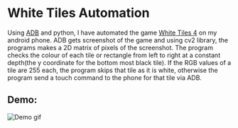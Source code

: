 # White Tiles Automation

Using [ADB](https://developer.android.com/studio/command-line/adb) and python, I have automated the game [White Tiles 4](https://play.google.com/store/apps/details?id=com.brighthouse.whitetiles4And&hl=en_IN) on my android phone.
ADB gets screenshot of the game and using cv2 library, the programs makes a 2D matrix of pixels of the screenshot. The program checks the colour of each tile or rectangle from left to right at a constant depth(the y coordinate for the bottom most black tile). If the RGB values of a tile are 255 each, the program skips that tile as it is white, otherwise the program send a touch command to the phone for that tile via ADB.

## Demo:

![Demo gif](https://user-images.githubusercontent.com/45307657/85741777-55877a80-b720-11ea-9499-164f3da33255.gif)
